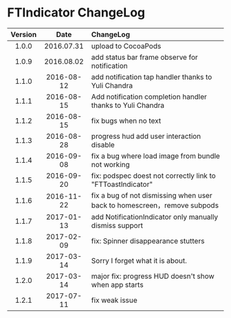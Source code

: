 # FTIndicator ChangeLog

| Version | Date | ChangeLog |
| :--------: | :--------: | :-------- |
|1.0.0|2016.07.31|upload to CocoaPods|
|1.0.9|2016.08.02|add status bar frame observe for notification|
|1.1.0|2016-08-12|add notification tap handler thanks to Yuli Chandra|
|1.1.1|2016-08-15|Add notification completion handler thanks to Yuli Chandra|
|1.1.2|2016-08-15|fix bugs when no text|
|1.1.3|2016-08-28|progress hud add user interaction disable|
|1.1.4|2016-09-08|fix a bug where load image from bundle not working|
|1.1.5|2016-09-20|fix: podspec doest not correctly link to "FTToastIndicator"|
|1.1.6|2016-11-22|fix a bug of not dismissing when user back to homescreen，remove subpods|
|1.1.7|2017-01-13|add NotificationIndicator only manually dismiss support|
|1.1.8|2017-02-09|fix: Spinner disappearance stutters|
|1.1.9|2017-03-14|Sorry I forget what it is about.|
|1.2.0|2017-03-14|major fix: progress HUD doesn't show when app starts|
|1.2.1|2017-07-11|fix weak issue|


